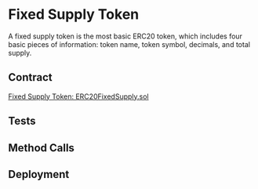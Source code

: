 
# Fixed Supply Token

A fixed supply token is the most basic ERC20 token, which includes four basic pieces of information: token name, token symbol, decimals, and total supply.

## Contract

[Fixed Supply Token: ERC20FixedSupply.sol](../src/ERC20/ERC20FixedSupply.sol)

## Tests

## Method Calls

## Deployment
